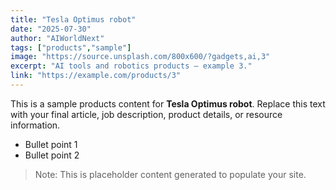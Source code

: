 ```yaml
---
title: "Tesla Optimus robot"
date: "2025-07-30"
author: "AIWorldNext"
tags: ["products","sample"]
image: "https://source.unsplash.com/800x600/?gadgets,ai,3"
excerpt: "AI tools and robotics products — example 3."
link: "https://example.com/products/3"
---
```


This is a sample products content for **Tesla Optimus robot**. Replace this text with your final article, job description, product details, or resource information.

- Bullet point 1
- Bullet point 2

> Note: This is placeholder content generated to populate your site.
